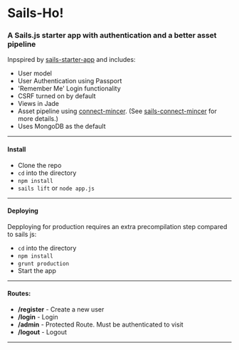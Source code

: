 # Sails-Ho!

### A Sails.js starter app with authentication and a better asset pipeline

Inpspired by [sails-starter-app](https://github.com/ragulka/sails-starter-app) and includes:
- User model
- User Authentication using Passport
- 'Remember Me' Login functionality
- CSRF turned on by default
- Views in Jade
- Asset pipeline using [connect-mincer](https://github.com/clarkdave/connect-mincer). (See [sails-connect-mincer](https://github.com/ronaldcurtis/sails-connect-mincer) for more details.)
- Uses MongoDB as the default

---

#### Install
- Clone the repo
- `cd` into the directory
- `npm install`
- `sails lift` or `node app.js`

---

#### Deploying
Depploying for production requires an extra precompilation step compared to sails js:
- `cd` into the directory
- `npm install`
- `grunt production`
- Start the app

---

#### Routes:
- **/register** - Create a new user
- **/login** - Login
- **/admin** - Protected Route. Must be authenticated to visit
- **/logout** - Logout

---




